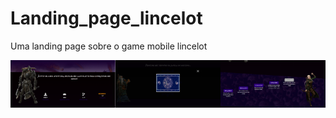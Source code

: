 # Landing_page_lincelot
Uma landing page sobre o game mobile lincelot


<div align="center">
  <div style="display: flex; align-items: flex-start; justify-content: center;">
    <img width="33.3%" src="https://github.com/giovanenunes1990/Landing_page_lincelot/blob/master/screenshots/1.png"/>
    <img  width="33.3%" src="https://github.com/giovanenunes1990/Landing_page_lincelot/blob/master/screenshots/2.png" />
    <img  width="33.3%" src="https://github.com/giovanenunes1990/Landing_page_lincelot/blob/master/screenshots/3.png" />
  </div>
</div>
